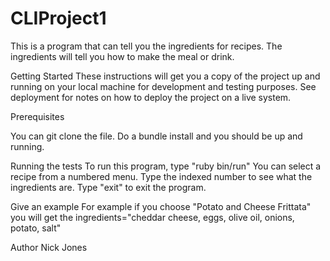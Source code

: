 # CLIProject1

This is a program that can tell you the ingredients for recipes. The ingredients will tell you how to make the meal or drink. 

Getting Started
These instructions will get you a copy of the project up and running on your local machine for development and testing purposes. See deployment for notes on how to deploy the project on a live system.

Prerequisites

You can git clone the file. Do a bundle install and you should be up and running.

Running the tests
To run this program, type "ruby bin/run"
You can select a recipe from a numbered menu.
Type the indexed number to see what the ingredients are.
Type "exit" to exit the program. 

Give an example
For example if you choose "Potato and Cheese Frittata" you will get the ingredients="cheddar cheese, eggs, olive oil, onions, potato, salt"

Author
Nick Jones
